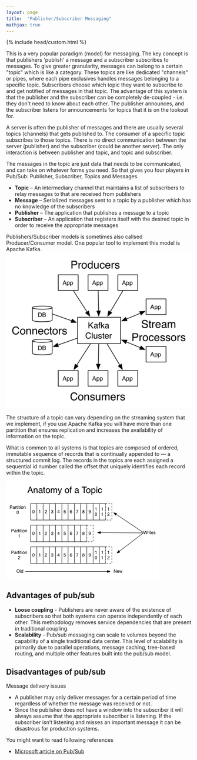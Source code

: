 ```yaml
---
layout: page
title:  "Publisher/Subscriber Messaging"
mathjax: true
---
```


{% include head/custom.html %}


This is a very popular paradigm (model) for messaging. The key concept is that publishers 'publish' a message and a subscriber subscribes to messages.  To give greater granularity, messages can belong to a certain "topic" which is like a category.  These topics are like dedicated "channels" or pipes, where each pipe exclusives handles messages belonging to a specific topic.  Subscribers choose which topic they want to subscribe to and get notified of messages in that topic.  The advantage of this system is that the publisher and the subscriber can be completely de-coupled - i.e. they don't need to know about each other.  The publisher announces, and the subscriber listens for announcements for topics that it is on the lookout for.

A server is often the publisher of messages and there are usually several topics (channels) that gets published to.  The consumer of a specific topic subscribes to those topics. There is no direct communication between the server (publisher) and the subscriber (could be another server). The only interaction is between publisher and topic, and topic and subscriber.

The messages in the topic are just data that needs to be communicated, and can take on whatever forms you need. So that gives you four players in Pub/Sub: Publisher, Subscriber, Topics and Messages.

- **Topic** – An intermediary channel that maintains a list of subscribers to relay messages to that are received from publishers
- **Message** – Serialized messages sent to a topic by a publisher which has no knowledge of the subscribers
- **Publisher** – The application that publishes a message to a topic
- **Subscriber** – An application that registers itself with the desired topic in order to receive the appropriate messages

Publishers/Subscriber models is sometimes also callsed Producer/Consumer model. One popular tool to implement this model is Apache Kafka.
![](/assets/pubsub.png)

The structure of a topic can vary depending on the streaming system that we implement, if you use Apache Kafka you will have more than one partition that ensures replication and increases the availability of information on the topic.

What is common to all systems is that topics are composed of ordered, immutable sequence of records that is continually appended to — a structured commit log. The records in the topics are each assigned a sequential id number called the offset that uniquely identifies each record within the topic.

![](/assets/anatomy-kafka.png)

## Advantages of pub/sub
- **Loose coupling** - Publishers are never aware of the existence of subscribers so that both systems can operate independently of each other. This methodology removes service dependencies that are present in traditional coupling.
- **Scalability** - Pub/sub messaging can scale to volumes beyond the capability of a single traditional data center. This level of scalability is primarily due to parallel operations, message caching, tree-based routing, and multiple other features built into the pub/sub model.

## Disadvantages of pub/sub
Message delivery issues
- A publisher may only deliver messages for a certain period of time regardless of whether the message was received or not.
- Since the publisher does not have a window into the subscriber it will always assume that the appropriate subscriber is listening. If the subscriber isn’t listening and misses an important message it can be disastrous for production systems.

You might want to read following references
- [Microsoft article on Pub/Sub](https://docs.microsoft.com/en-us/previous-versions/msp-n-p/ff649664(v=pandp.10))